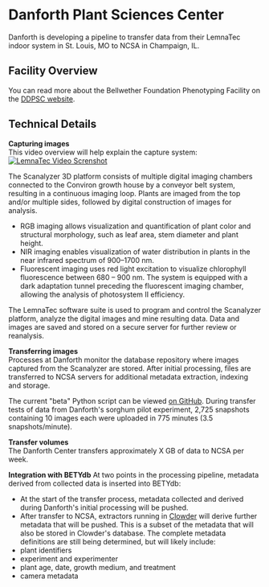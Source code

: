 # Danforth Plant Sciences Center
Danforth is developing a pipeline to transfer data from their LemnaTec indoor system in St. Louis, MO to NCSA in Champaign, IL.

## Facility Overview
You can read more about the Bellwether Foundation Phenotyping Facility on the [DDPSC website](https://www.danforthcenter.org/scientists-research/core-technologies/phenotyping).

## Technical Details
**Capturing images**  
This video overview will help explain the capture system:  
[![LemnaTec Video Screnshot](http://img.youtube.com/vi/QCgLuIqiC9E/0.jpg)](https://www.youtube.com/watch?v=QCgLuIqiC9E)

The Scanalyzer 3D platform consists of multiple digital imaging chambers connected to the Conviron growth house by a conveyor belt system, resulting in a continuous imaging loop. Plants are imaged from the top and/or multiple sides, followed by digital construction of images for analysis.
 
* RGB imaging allows visualization and quantification of plant color and structural morphology, such as leaf area, stem diameter and plant height.
* NIR imaging enables visualization of water distribution in plants in the near infrared spectrum of 900–1700 nm.
* Fluorescent imaging uses red light excitation to visualize chlorophyll fluorescence between 680 – 900 nm. The system is equipped with a dark adaptation tunnel preceding the fluorescent imaging chamber, allowing the analysis of photosystem II efficiency.  

The LemnaTec software suite is used to program and control the Scanalyzer platform, analyze the digital images and mine resulting data. Data and images are saved and stored on a secure server for further review or reanalysis.

**Transferring images**  
Processes at Danforth monitor the database repository where images captured from the Scanalyzer are stored. After initial processing, files are transferred to NCSA servers for additional metadata extraction, indexing and storage.

The current "beta" Python script can be viewed [on GitHub](https://github.com/terraref/computing-pipeline/blob/master/scripts/PlantcvClowderUploader.py). During transfer tests of data from Danforth's sorghum pilot experiment, 2,725 snapshots containing 10 images each were uploaded in 775 minutes (3.5 snapshots/minute).

**Transfer volumes**  
The Danforth Center transfers approximately X GB of data to NCSA per week.

**Integration with BETYdb**
At two points in the processing pipeline, metadata derived from collected data is inserted into BETYdb:  
* At the start of the transfer process, metadata collected and derived during Danforth's initial processing will be pushed.
* After transfer to NCSA, extractors running in [Clowder](Clowder.md) will derive further metadata that will be pushed. This is a subset of the metadata that will also be stored in Clowder's database.
The complete metadata definitions are still being determined, but will likely include:
* plant identifiers
* experiment and experimenter
* plant age, date, growth medium, and treatment
* camera metadata
